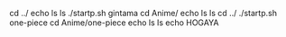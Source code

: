 cd ../
echo ls
ls
./startp.sh gintama
cd Anime/
echo ls
ls
cd ../
./startp.sh one-piece
cd Anime/one-piece
echo ls
ls
echo HOGAYA
